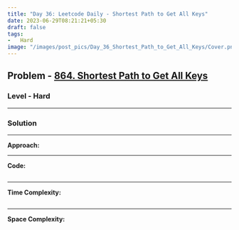 ```yaml
---
title: "Day 36: Leetcode Daily - Shortest Path to Get All Keys"
date: 2023-06-29T08:21:21+05:30
draft: false
tags:
-   Hard
image: "/images/post_pics/Day_36_Shortest_Path_to_Get_All_Keys/Cover.png"
---
```



## Problem - [864. Shortest Path to Get All Keys](https://leetcode.com/problems/shortest-path-to-get-all-keys/)

### Level - Hard
---

### Solution

---
**Approach:**


---

**Code:**

```java


```
---

**Time Complexity:**
```

```

---

**Space Complexity:**
```

```


